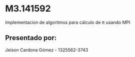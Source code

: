 # M3.141592
Implementacion de algoritmos para cálculo de π usando MPI 

## Presentado por:
Jeison Cardona Gómez - 1325562-3743
